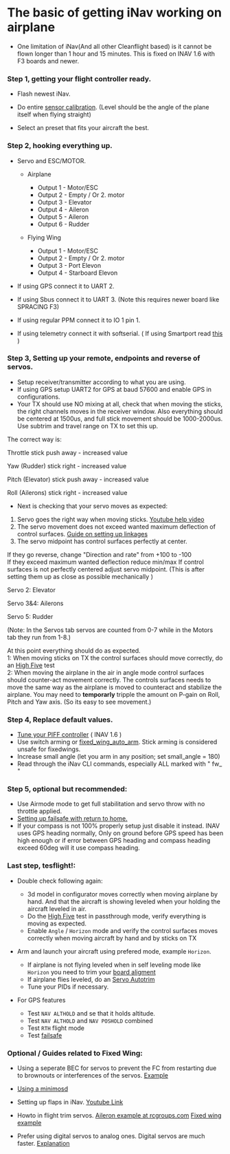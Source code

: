 # The basic of getting iNav working on airplane


* One limitation of iNav(And all other Cleanflight based) is it cannot be flown longer than 1 hour and 15 minutes. This is fixed on INAV 1.6 with F3 boards and newer.

### Step 1, getting your flight controller ready.

* Flash newest iNav.

* Do entire [sensor calibration](https://github.com/iNavFlight/inav/wiki/Sensor-calibration). (Level should be the angle of the plane itself when flying straight)

* Select an preset that fits your aircraft the best.


### Step 2, hooking everything up.

* Servo and ESC/MOTOR.

    * Airplane
        * Output 1 - Motor/ESC
        * Output 2 - Empty / Or 2. motor
        * Output 3 - Elevator
        * Output 4 - Aileron
        * Output 5 - Aileron
        * Output 6 - Rudder

    * Flying Wing
        * Output 1 - Motor/ESC
        * Output 2 - Empty / Or 2. motor
        * Output 3 - Port Elevon
        * Output 4 - Starboard Elevon

* If using GPS connect it to UART 2.
* If using Sbus connect it to UART 3. (Note this requires newer board like SPRACING F3)
* If using regular PPM connect it to IO 1 pin 1.
* If using telemetry connect it with softserial. ( If using Smartport read [this](https://github.com/iNavFlight/inav/blob/master/docs/Board%20-%20Airbot%20F4%20and%20Flip32%20F4.md#frsky-smartport-using-softwareserial) )

### Step 3, Setting up your remote, endpoints and reverse of servos.

* Setup receiver/transmitter according to what you are using.
* If using GPS setup UART2 for GPS at baud 57600 and enable GPS in configurations.
* Your TX should use NO mixing at all, check that when moving the sticks, the right channels moves in the receiver window. Also everything should be centered at 1500us, and full stick movement should be 1000-2000us. Use subtrim and travel range on TX to set this up. 

The correct way is:

Throttle stick push away - increased value

Yaw (Rudder) stick right - increased value

Pitch (Elevator) stick push away - increased value

Roll (Ailerons) stick right - increased value

* Next is checking that your servo moves as expected:

1. Servo goes the right way when moving sticks. [Youtube help video](https://www.youtube.com/watch?v=Gf74geZyKYk&t=1s)
1. The servo movement does not exceed wanted maximum deflection of control surfaces. [Guide on setting up linkages](http://www.modelairplanenews.com/total-control-the-right-way-to-set-up-servos/)
1. The servo midpoint has control surfaces perfectly at center.

If they go reverse, change "Direction and rate" from +100 to -100  
If they exceed maximum wanted deflection reduce min/max
If control surfaces is not perfectly centered adjust servo midpoint. (This is after setting them up as close as possible mechanically )  

Servo 2: Elevator

Servo 3&4: Ailerons

Servo 5: Rudder

(Note: In the Servos tab servos are counted from 0-7 while in the Motors tab they run from 1-8.)

At this point everything should do as expected.  
1: When moving sticks on TX the control surfaces should move correctly, do an [High Five](https://www.youtube.com/watch?v=Gf74geZyKYk) test  
2: When moving the airplane in the air in angle mode control surfaces should counter-act movement correctly. The controls surfaces needs to move the same way as the airplane is moved to counteract and stabilize the airplane. You may need to **temporarly** tripple the amount on P-gain on Roll, Pitch and Yaw axis. (So its easy to see movement.)  

### Step 4, Replace default values.

* [Tune your PIFF controller](https://github.com/iNavFlight/inav/wiki/Tune-INAV-PIFF-controller-for-fixedwing) ( INAV 1.6 )
* Use switch arming or [fixed_wing_auto_arm](https://github.com/iNavFlight/inav/blob/master/docs/Cli.md). Stick arming is considered unsafe for fixedwings.
* Increase small angle (let you arm in any position; set small_angle = 180)
* Read through the iNav CLI commands, especially ALL marked with " fw_ "


### Step 5, optional but recommended:

* Use Airmode mode to get full stabilitation and servo throw with no throttle applied.
* [Setting up failsafe with return to home.](https://github.com/iNavFlight/inav/wiki/Failsafe#setting-up-failsafe-with-return-to-home)
* If your compass is not 100% properly setup just disable it instead. INAV uses GPS heading normally, Only on ground before GPS speed has been high enough or if error between GPS heading and compass heading exceed 60deg will it use compass heading.  



### Last step, tesflight!:

* Double check following again:
    * 3d model in configurator moves correctly when moving airplane by hand. And that the aircraft is showing leveled when your holding the aircraft leveled in air.
    * Do the [High Five](https://youtu.be/Gf74geZyKYk) test in passthrough mode, verify everything is moving as expected.
    * Enable `Angle` / `Horizon` mode and verify the control surfaces moves correctly when moving aircraft by hand and by sticks on TX

* Arm and launch your aircraft using prefered mode, example `Horizon`.
    * If airplane is not flying leveled when in self leveling mode like `Horizon` you need to trim your [board aligment](https://github.com/iNavFlight/inav/wiki/Sensor-calibration#board-orientation-and-level-calibration)
    * If airplane flies leveled, do an [Servo Autotrim](https://github.com/iNavFlight/inav/wiki/Navigation-modes#servo-autotrim---in-flight-adjustment-of-servo-midpoint-for-straight-flight)
    * Tune your PIDs if necessary.

* For GPS features
    * Test `NAV ALTHOLD` and se that it holds altitude.
    * Test `NAV ALTHOLD` and `NAV POSHOLD` combined
    * Test `RTH` flight mode
    * Test [failsafe](https://github.com/iNavFlight/inav/wiki/Failsafe)


### Optional / Guides related to Fixed Wing:

* Using a seperate BEC for servos to prevent the FC from restarting due to brownouts or interferences of the servos. [Example](http://www.rcgroups.com/forums/showpost.php?p=34254665&postcount=4006)

* [Using a minimosd](https://github.com/iNavFlight/inav/wiki/Howto:-CC3D-flight-controller,-minimOSD-and-GPS-for-fixed-wing#osd-setup)

* Setting up flaps in iNav. [Youtube Link](https://www.youtube.com/watch?v=Ui7Y0UVedDQ)

* Howto in flight trim servos. [Aileron example at rcgroups.com](http://www.rcgroups.com/forums/showpost.php?p=35059861&postcount=6741) [Fixed wing example](https://www.rcgroups.com/forums/showpost.php?p=36039077&postcount=8732)

* Prefer using digital servos to analog ones. Digital servos are much faster. [Explanation](https://www.rcgroups.com/forums/showpost.php?p=36649528&postcount=10480)